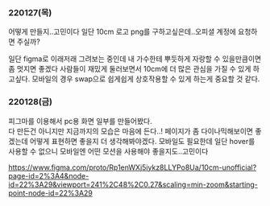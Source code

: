 ### 220127(목)
어떻게 만들지..고민이다 일단 10cm 로고 png를 구하고싶은데..오피셜 계정에 요청하면 주실까?

일단 figma로 이래저래 그려보는 중인데 내 가수한테 뿌듯하게 자랑할 수 있을만큼이면 좀 멋지면 좋겠다
사람들이 재밌게 둘러보면서 10cm에 더 많은 관심을 가질 수 있게 하고싶다.
모바일의 경우 swap으로 쉽게쉽게 상호작용할 수 있게 하는게 중요할 것 같다.


### 220128(금)
피그마를 이용해서 pc용 화면 일부를 만들어봤다.<br/>
다 만든건 아니지만 지금까지의 모습은 마음에 든다..! 페이지가 좀 다이나믹해보이면 좋겠는데 어떻게 표현하면 좋을지 더 생각해봐야겠다. 모바일도 필요한데 일단 hover를 사용할 수 없으니 모바일엔 어떤 모션을 사용해야 좋을지도..고민이다

https://www.figma.com/proto/Rp1enWXj5iykz8LLYPo8Ua/10cm-unofficial?page-id=2%3A4&node-id=22%3A29&viewport=241%2C48%2C0.27&scaling=min-zoom&starting-point-node-id=22%3A29
